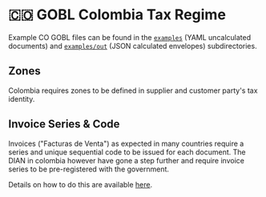# 🇨🇴 GOBL Colombia Tax Regime

Example CO GOBL files can be found in the [`examples`](./examples) (YAML uncalculated documents) and [`examples/out`](./examples/out) (JSON calculated envelopes) subdirectories.

## Zones

Colombia requires zones to be defined in supplier and customer party's tax identity.

## Invoice Series & Code

Invoices ("Facturas de Venta") as expected in many countries require a series and unique sequential code to be issued for each document. The DIAN in colombia however have gone a step further and require invoice series to be pre-registered with the government.

Details on how to do this are available [here](https://www.dian.gov.co/impuestos/sociedades/presentacionclientes/Solicitud_de_Autorizacion_de_Numeracion_de_Facturacion.pdf).
